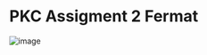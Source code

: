 # PKC Assigment 2 Fermat
![image](https://github.com/Sk1ll0-T/PKC-Assigment-2-Fermat/assets/114978897/9ef76516-b1da-484f-93fc-cc79fa184d26)
